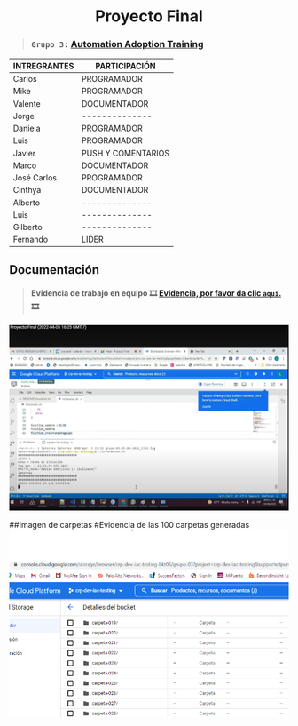 <h1 align="center"> Proyecto Final </h1>

> ### `Grupo 3:` [**Automation Adoption Training**](https://classroom.google.com/c/NDc3NDE2Njk4MjM2/a/NDgxMTUxNDQ0MzUz/details)



|INTREGRANTES  | PARTICIPACIÓN      | 
|------------- | --------------     |
|Carlos        | PROGRAMADOR        |
|Mike          | PROGRAMADOR        |
|Valente       | DOCUMENTADOR       |
|Jorge         | --------------     |
|Daniela       | PROGRAMADOR        |
|Luis          | PROGRAMADOR        |
|Javier        | PUSH Y COMENTARIOS |
|Marco         | DOCUMENTADOR       |
|José Carlos   | PROGRAMADOR        |
|Cinthya       |  DOCUMENTADOR      |
|Alberto       | --------------     |
|Luis          | --------------     |
|Gilberto      | --------------     |
|Fernando      | LIDER              |

## Documentación 












> #### **Evidencia de trabajo en equipo** :film_strip: [Evidencia, por favor da clic `aquí`.](https://mail.google.com/mail/u/0/?tab=rm&ogbl#inbox/FMfcgzGmvnzQrwKRjNdzRqKwsCkBKvSL?projector=1) :film_strip:

<!-- Este deberia ser el video -->
<img src="Imagenes/v1.jpg" width="800">



##Imagen de carpetas
#Evidencia  de las 100 carpetas generadas
<img src="Imagenes/prueba1.PNG" width="800">





